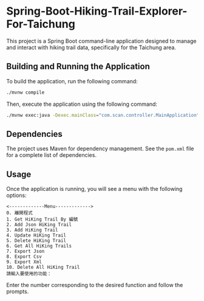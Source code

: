 # Spring-Boot-Hiking-Trail-Explorer-For-Taichung

This project is a Spring Boot command-line application designed to manage and interact with hiking trail data, specifically for the Taichung area.

## Building and Running the Application

To build the application, run the following command:

```bash
./mvnw compile
```

Then, execute the application using the following command:

```bash
./mvnw exec:java -Dexec.mainClass="com.scan.controller.MainApplication"
```

## Dependencies

The project uses Maven for dependency management. See the `pom.xml` file for a complete list of dependencies.

## Usage

Once the application is running, you will see a menu with the following options:

```
<-------------Menu------------->
0. 離開程式
1. Get HiKing Trail By 編號
2. Add Json HiKing Trail
3. Add HiKing Trail
4. Update HiKing Trail
5. Delete HiKing Trail
6. Get All HiKing Trails
7. Export Json
8. Export Csv
9. Export Xml
10. Delete All HiKing Trail
請輸入要使用的功能：
```

Enter the number corresponding to the desired function and follow the prompts.
